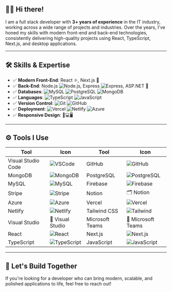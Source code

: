 ## 👨‍💻 Hi there!

I am a full stack developer with **3+ years of experience** in the IT industry, working across a wide range of projects and industries. Over the years, I've honed my skills with modern front-end and back-end technologies, consistently delivering high-quality projects using React, TypeScript, Next.js, and desktop applications.

---

## 🛠️ Skills & Expertise

- ✅ **Modern Front-End**: React ⚛️, Next.js 🔼
- ✅ **Back-End**: Node.js ![Node.js](https://img.shields.io/badge/Node.js-339933?style=flat&logo=nodedotjs&logoColor=white), Express ![Express](https://img.shields.io/badge/Express.js-000000?style=flat&logo=express&logoColor=white), ASP.NET 💠
- ✅ **Databases**: 
  ![MySQL](https://img.shields.io/badge/MySQL-4479A1?style=flat&logo=mysql&logoColor=white)
  ![PostgreSQL](https://img.shields.io/badge/PostgreSQL-4169E1?style=flat&logo=postgresql&logoColor=white)
  ![MongoDB](https://img.shields.io/badge/MongoDB-47A248?style=flat&logo=mongodb&logoColor=white)
- ✅ **Languages**: 
  ![TypeScript](https://img.shields.io/badge/TypeScript-3178C6?style=flat&logo=typescript&logoColor=white)
  ![JavaScript](https://img.shields.io/badge/JavaScript-F7DF1E?style=flat&logo=javascript&logoColor=black)
- ✅ **Version Control**: 
  ![Git](https://img.shields.io/badge/Git-F05032?style=flat&logo=git&logoColor=white)
  ![GitHub](https://img.shields.io/badge/GitHub-181717?style=flat&logo=github&logoColor=white)
- ✅ **Deployment**:
  ![Vercel](https://img.shields.io/badge/Vercel-000000?style=flat&logo=vercel&logoColor=white)
  ![Netlify](https://img.shields.io/badge/Netlify-00C7B7?style=flat&logo=netlify&logoColor=white)
  ![Azure](https://img.shields.io/badge/Azure-0078D4?style=flat&logo=microsoftazure&logoColor=white)
- ✅ **Responsive Design**: 📱💻🖥️

---

## ⚙️ Tools I Use

| Tool               | Icon                                                                 | Tool               | Icon                                                                 |
|--------------------|----------------------------------------------------------------------|--------------------|----------------------------------------------------------------------|
| Visual Studio Code | ![VSCode](https://img.shields.io/badge/VS_Code-007ACC?style=flat&logo=visualstudiocode&logoColor=white) | GitHub             | ![GitHub](https://img.shields.io/badge/GitHub-181717?style=flat&logo=github&logoColor=white) |
| MongoDB            | ![MongoDB](https://img.shields.io/badge/MongoDB-47A248?style=flat&logo=mongodb&logoColor=white)         | PostgreSQL         | ![PostgreSQL](https://img.shields.io/badge/PostgreSQL-4169E1?style=flat&logo=postgresql&logoColor=white) |
| MySQL              | ![MySQL](https://img.shields.io/badge/MySQL-4479A1?style=flat&logo=mysql&logoColor=white)               | Firebase           | ![Firebase](https://img.shields.io/badge/Firebase-FFCA28?style=flat&logo=firebase&logoColor=black) |
| Stripe             | ![Stripe](https://img.shields.io/badge/Stripe-008CDD?style=flat&logo=stripe&logoColor=white)            | Notion             | 🗂️ Notion                                                            |
| Azure              | ![Azure](https://img.shields.io/badge/Azure-0078D4?style=flat&logo=microsoftazure&logoColor=white)      | Vercel             | ![Vercel](https://img.shields.io/badge/Vercel-000000?style=flat&logo=vercel&logoColor=white) |
| Netlify            | ![Netlify](https://img.shields.io/badge/Netlify-00C7B7?style=flat&logo=netlify&logoColor=white)         | Tailwind CSS       | ![Tailwind](https://img.shields.io/badge/Tailwind_CSS-06B6D4?style=flat&logo=tailwindcss&logoColor=white) |
| Visual Studio      | 🧰 Visual Studio                                                     | Microsoft Teams    | 💬 Microsoft Teams                                                  |
| React              | ![React](https://img.shields.io/badge/React-61DAFB?style=flat&logo=react&logoColor=black)              | Next.js            | ![Next.js](https://img.shields.io/badge/Next.js-000000?style=flat&logo=nextdotjs&logoColor=white) |
| TypeScript         | ![TypeScript](https://img.shields.io/badge/TypeScript-3178C6?style=flat&logo=typescript&logoColor=white) | JavaScript         | ![JavaScript](https://img.shields.io/badge/JavaScript-F7DF1E?style=flat&logo=javascript&logoColor=black) |

---

## 🚀 Let's Build Together

If you're looking for a developer who can bring modern, scalable, and polished applications to life, feel free to reach out!
